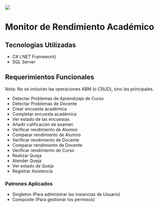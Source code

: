 ![](https://github.com/NicolasAnzevino/Monitor-de-Rendimiento-Academico/blob/master/Monitor%20de%20Rendimiento%20Academico/Imagenes/MYICON.ico)

# Monitor de Rendimiento Académico

## Tecnologías Utilizadas
- C# (.NET Framework)
- SQL Server

## Requerimientos Funcionales
Nota: No se incluirán las operaciones ABM (o CRUD), sino las principales.
- Detectar Problemas de Aprendizaje de Curso
- Detectar Problemas de Docente
- Crear encuesta académica
- Completar encuesta académica
- Ver estado de las encuestas
- Añadir calificación de examen
- Verificar rendimiento de Alumno
- Comparar rendimiento de Alumno
- Verificar rendimiento de Docente
- Comparar rendimiento de Docente
- Verificar rendimiento de Curso
- Realizar Queja
- Atender Queja
- Ver estado de Queja
- Registrar Asistencia

### Patrones Aplicados
- Singleton (Para administrar las instancias de Usuario)
- Composite (Para gestionar los permisos)
